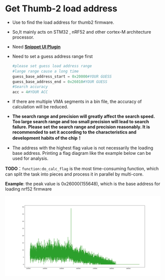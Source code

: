# Get Thumb-2 load address

+ Use to find the load address for thumb2 firmware.

+ So,It mainly acts on STM32 , nRF52 and other cortex-M architecture processor.

+ Need [**Snippet UI Plugin**](https://github.com/Vector35/snippets)

+ Need to set a guess address range first

  ```python
  #please set guess load address range
  #lange range cause a long time
  guess_base_address_start = 0x20000#YOUR GUESS 
  guess_base_address_end = 0x26010#YOUR GUESS
  #Search accuracy
  acc = 4#YOUR ACC
  ```

+ If there are multiple VMA segments in a bin file, the accuracy of calculation will be reduced.
+ **The search range and precision will greatly affect the search speed. Too large search range and too small precision will lead to search failure. Please set the search range and precision reasonably. It is recommended to set it according to the characteristics and development habits of the chip！**
+ The address with the highest flag value is not necessarily the loading base address. Printing a flag diagram like the example below can be used for  analysis.

**TODO**：`function:do_calc_flag` is the most time-consuming function, which can split the task into pieces and process it in parallel by multi-core.

**Example**: the peak value is 0x26000(155648), which is the base address for loading nrf52 firmware

![1](./picture/1.png)

